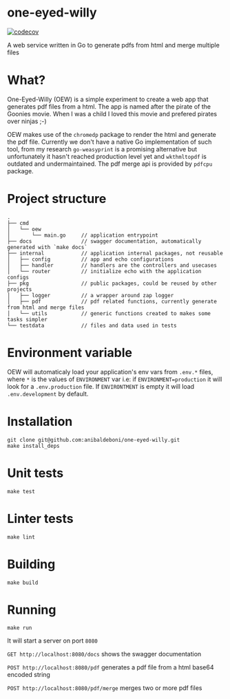 # one-eyed-willy

[![codecov](https://codecov.io/gh/anibaldeboni/one-eyed-willy/graph/badge.svg?token=TGS4JFQ5WV)](https://codecov.io/gh/anibaldeboni/one-eyed-willy)

A web service written in Go to generate pdfs from html and merge multiple files

# What?

One-Eyed-Willy (OEW) is a simple experiment to create a web app that generates pdf files from a html. The app is named after the pirate of the Goonies movie. When I was a child I loved this movie and prefered pirates over ninjas ;-)

OEW makes use of the `chromedp` package to render the html and generate the pdf file. Currently we don't have a native Go implementation of such tool, from my research `go-weasyprint` is a promising alternative but unfortunately it hasn't reached production level yet and `wkthmltopdf` is outdated and undermaintained.
The pdf merge api is provided by `pdfcpu` package.

# Project structure

```
.
├── cmd
│   └── oew
│       └── main.go     // application entrypoint
├── docs                // swagger documentation, automatically generated with `make docs`
├── internal            // application internal packages, not reusable
│   ├── config          // app and echo configurations
│   ├── handler         // handlers are the controllers and usecases
│   └── router          // initialize echo with the application configs
├── pkg                 // public packages, could be reused by other projects
│   ├── logger          // a wrapper around zap logger
│   ├── pdf             // pdf related functions, currently generate from html and merge files
│   └── utils           // generic functions created to makes some tasks simpler
└── testdata            // files and data used in tests
```

# Environment variable

OEW will automaticaly load your application's env vars from `.env.*` files, where `*` is the values of `ENVIRONMENT` var i.e: if `ENVIRONMENT=production` it will look for a `.env.production` file.
If `ENVIRONTMENT` is empty it will load `.env.development` by default.

# Installation

```
git clone git@github.com:anibaldeboni/one-eyed-willy.git
make install_deps
```

# Unit tests

```
make test
```

# Linter tests

```
make lint
```

# Building

```
make build
```

# Running

```
make run
```

It will start a server on port `8080`

`GET http://localhost:8080/docs` shows the swagger documentation

`POST http://localhost:8080/pdf` generates a pdf file from a html base64 encoded string

`POST http://localhost:8080/pdf/merge` merges two or more pdf files

